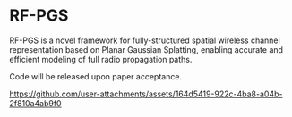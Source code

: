 # RF-PGS
RF-PGS is a novel framework for fully-structured spatial wireless channel representation based on Planar Gaussian Splatting, enabling accurate and efficient modeling of full radio propagation paths. 

Code will be released upon paper acceptance.

https://github.com/user-attachments/assets/164d5419-922c-4ba8-a04b-2f810a4ab9f0
